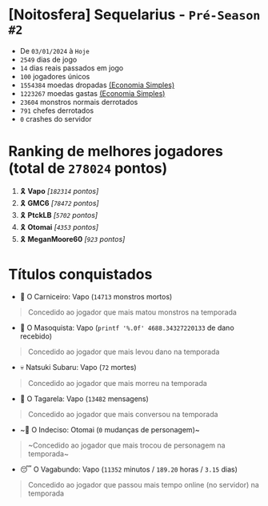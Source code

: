 # [Noitosfera] Sequelarius - `Pré-Season #2`
- De `03/01/2024` à `Hoje`
- `2549` dias de jogo
- `14` dias reais passados em jogo
- `100` jogadores únicos
- `1554384` moedas dropadas [(Economia Simples)](https://github.com/otomay/Economia-Simples)
- `1223267` moedas gastas [(Economia Simples)](https://github.com/otomay/Economia-Simples)
- `23604` monstros normais derrotados
- `791` chefes derrotados
- `0` crashes do servidor

# Ranking de melhores jogadores (total de `278024` pontos)
1. 🎗️ **Vapo** *[`182314` pontos]*
2. 🎗️ **GMC6** *[`78472` pontos]*
3. 🎗️ **PtckLB** *[`5702` pontos]*
4. 🎗️ **Otomai** *[`4353` pontos]*
5. 🎗️ **MeganMoore60** *[`923` pontos]*

# Títulos conquistados
- 👹 O Carniceiro: Vapo (`14713` monstros mortos)
> Concedido ao jogador que mais matou monstros na temporada
- 🥵 O Masoquista: Vapo (`printf '%.0f' 4688.34327220133` de dano recebido)
> Concedido ao jogador que mais levou dano na temporada
- 💀 Natsuki Subaru: Vapo (`72` mortes)
> Concedido ao jogador que mais morreu na temporada
- 🦜 O Tagarela: Vapo (`13482` mensagens)
> Concedido ao jogador que mais conversou na temporada
- ~🤔 O Indeciso: Otomai (`0` mudanças de personagem)~
> ~Concedido ao jogador que mais trocou de personagem na temporada~
- 😴 O Vagabundo: Vapo (`11352` minutos / `189.20` horas / `3.15` dias)
> Concedido ao jogador que passou mais tempo online (no servidor) na temporada
